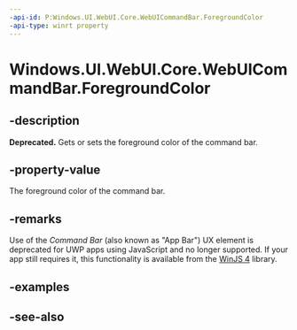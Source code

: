 ```yaml
---
-api-id: P:Windows.UI.WebUI.Core.WebUICommandBar.ForegroundColor
-api-type: winrt property
---
```


<!-- Property syntax
public Windows.UI.Color ForegroundColor { get;  set; }
-->

# Windows.UI.WebUI.Core.WebUICommandBar.ForegroundColor

## -description
**Deprecated.** Gets or sets the foreground color of the command bar.

## -property-value
The foreground color of the command bar.

## -remarks
Use of the *Command Bar* (also known as "App Bar") UX element is deprecated for UWP apps using JavaScript and no longer supported.
If your app still requires it, this functionality is available from the [WinJS 4](http://try.buildwinjs.com/#get) library.

## -examples

## -see-also
